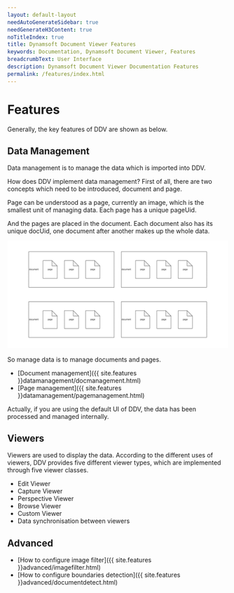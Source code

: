 ```yaml
---
layout: default-layout
needAutoGenerateSidebar: true
needGenerateH3Content: true
noTitleIndex: true
title: Dynamsoft Document Viewer Features
keywords: Documentation, Dynamsoft Document Viewer, Features
breadcrumbText: User Interface
description: Dynamsoft Document Viewer Documentation Features
permalink: /features/index.html
---
```


# Features

Generally, the key features of DDV are shown as below.

## Data Management

Data management is to manage the data which is imported into DDV. 

How does DDV implement data management? First of all, there are two concepts which need to be introduced, document and page. 

Page can be understood as a page, currently an image, which is the smallest unit of managing data. Each page has a unique pageUid. 

And the pages are placed in the document. Each document also has its unique docUid, one document after another makes up the whole data. 

![Doc&Page](/assets/imgs/doc&page.png)

So manage data is to manage documents and pages.

- [Document management]({{ site.features }}datamanagement/docmanagement.html)
- [Page management]({{ site.features }}datamanagement/pagemanagement.html)

Actually, if you are using the default UI of DDV, the data has been processed and managed internally.

## Viewers

Viewers are used to display the data. According to the different uses of viewers, DDV provides five different viewer types, which are implemented through five viewer classes.

- Edit Viewer
- Capture Viewer
- Perspective Viewer
- Browse Viewer
- Custom Viewer
- Data synchronisation between viewers

## Advanced

- [How to configure image filter]({{ site.features }}advanced/imagefilter.html)
- [How to configure boundaries detection]({{ site.features }}advanced/documentdetect.html)